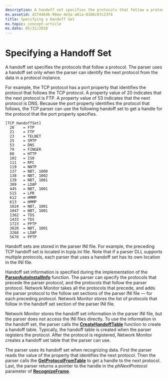 ```yaml
---
description: A handoff set specifies the protocols that follow a protocol. The parser uses a handoff set only when the parser can identify the next protocol from the data in a protocol instance.
ms.assetid: d1f44646-98ee-4e3a-a81a-83d6c87c23f4
title: Specifying a Handoff Set
ms.topic: concept-article
ms.date: 05/31/2018
---
```


# Specifying a Handoff Set

A handoff set specifies the protocols that follow a protocol. The parser uses a handoff set only when the parser can identify the next protocol from the data in a protocol instance.

For example, the TCP protocol has a port property that identifies the protocol that follows the TCP protocol. A property value of 20 indicates that the next protocol is FTP. A property value of 53 indicates that the next protocol is DNS. Because the port property identifies the protocol that follows, the TCP parser can use the following handoff set to get a handle for the protocol that the port property specifies.

``` syntax
[TCP_HandoffSet]
  20    = FTP
  21    = FTP
  23    = TELNET
  25    = SMTP
  53    = DNS
  79    = FINGER
  80    = HTTP
  102   = ISO
  111   = RPC
  119   = NNTP
  137   = NBT, 1000
  138   = NBT, 1002
  139   = NBT, 1001
  389   = LDAP
  445   = NBT, 1001
  515   = LPR
  612   = HMMP
  613   = HMMP
  1024  = NBT, 1001
  1047  = NBT, 1001
  1362  = TDS
  1433  = TDS
  1723  = PPTP
  3020  = NBT, 1001
  3268  = LDAP
  5678  = PPTP
```

Handoff sets are stored in the parser INI file. For example, the preceding TCP handoff set is located in tcpip.ini file. Note that if a parser DLL supports multiple protocols, each parser that uses a handoff set has its own location in the INI file.

Handoff set information is specified during the implementation of the [**ParserAutoInstallInfo**](parserautoinstallinfo.md) function. The parser can specify the protocols that precede the parser protocol, and the protocols that follow the parser protocol. Network Monitor takes all the protocols that precede, and adds the parser protocol to the follow set sections of the parser INI file — for each preceding protocol. Network Monitor stores the list of protocols that follow in the handoff set section of the parser INI file.

Network Monitor stores the handoff set information in the parser INI file, but the parser does not access the INI files directly. To use the information in the handoff set, the parser calls the [**CreateHandoffTable**](createhandofftable.md) function to create a handoff table. Typically, the handoff table is created when the parser registers the protocol. After the protocol is registered, Network Monitor creates a handoff set table that the parser can use.

The parser uses its handoff set when recognizing data. First the parser reads the value of the property that identifies the next protocol. Then the parser calls the [**GetProtocolFromTable**](getprotocolfromtable.md) to get a handle to the next protocol. Last, the parser returns a pointer to the handle in the *phNextProtocol* parameter of [**RecognizeFrame**](recognizeframe.md).

 

 



